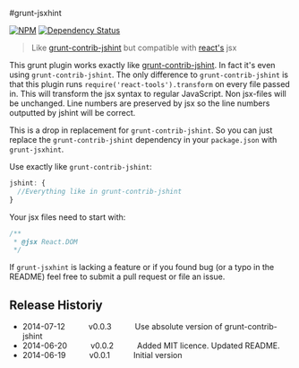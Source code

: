 #grunt-jsxhint

[![NPM](https://nodei.co/npm/grunt-jsxhint.png?downloads=true&stars=true)](https://nodei.co/npm/grunt-jsxhint/)
[![Dependency Status](https://david-dm.org/tillarnold/grunt-jsxhint.svg)](https://david-dm.org/tillarnold/grunt-jsxhint)

> Like [grunt-contrib-jshint](https://github.com/gruntjs/grunt-contrib-jshint) but compatible with [react's](https://github.com/facebook/react) jsx


This grunt plugin works exactly like [grunt-contrib-jshint](https://github.com/gruntjs/grunt-contrib-jshint). In fact it's even using `grunt-contrib-jshint`. The only difference to `grunt-contrib-jshint` is that this plugin runs `require('react-tools').transform` on every file passed in. This will transform the jsx syntax to regular JavaScript. Non jsx-files will be unchanged. Line numbers are preserved by jsx so the line numbers outputted by jshint will be correct.

This is a drop in replacement for `grunt-contrib-jshint`. So you can just replace the `grunt-contrib-jshint` dependency in your `package.json` with `grunt-jsxhint`.

Use exactly like `grunt-contrib-jshint`:


```js
jshint: {
  //Everything like in grunt-contrib-jshint
}
```

Your jsx files need to start with:

```js
/**
 * @jsx React.DOM
 */
```
 
If `grunt-jsxhint` is lacking a feature or if you found bug (or a typo in the README) feel free to submit a pull request or file an issue.


## Release Historiy
* 2014-07-12   v0.0.3   Use absolute version of grunt-contrib-jshint
* 2014-06-20   v0.0.2   Added MIT licence. Updated README.
* 2014-06-19   v0.0.1   Initial version
